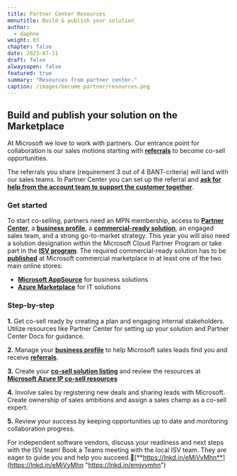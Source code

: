 ```yaml
---
title: Partner Center Resources
menutitle: Build & publish your solution
author: 
  - daphne
weight: 03
chapter: false
date: 2023-07-11
draft: false
alwaysopen: false
featured: true
summary: "Resources from partner center."
caption: /images/become-partner/resources.png
---
```

## Build and publish your solution on the Marketplace

At Microsoft we love to work with partners. Our entrance point for collaboration is our sales motions starting with [**referrals**](https://learn.microsoft.com/en-us/partner-center/referrals "https://learn.microsoft.com/en-us/partner-center/referrals") to become co-sell opportunities.

The referrals you share (requirement 3 out of 4 BANT-criteria) will land with our sales teams. In Partner Center you can set up the referral and [**ask for help from the account team to support the customer together**](https://learn.microsoft.com/en-us/partner-center/co-sell-overview "https://learn.microsoft.com/en-us/partner-center/co-sell-overview").

### Get started
To start co-selling, partners need an MPN membership, access to [**Partner Center**](https://partner.microsoft.com/en-us/ "https://partner.microsoft.com/en-us/"), a [**business profile**](https://learn.microsoft.com/en-us/partner-center/create-a-marketing-profile "https://learn.microsoft.com/en-us/partner-center/create-a-marketing-profile"), a [**commercial-ready solution**](https://learn.microsoft.com/en-us/partner-center/co-sell-configure "https://learn.microsoft.com/en-us/partner-center/co-sell-configure"), an engaged sales team, and a strong go-to-market strategy. This year you will also need a solution designation within the Microsoft Cloud Partner Program or take part in the [**ISV program**](https://partner.microsoft.com/en-us/asset/collection/independent-software-vendor-resources#/ "https://partner.microsoft.com/en-us/asset/collection/independent-software-vendor-resources#/"). The required commercial-ready solution has to be [**published**](https://learn.microsoft.com/en-us/partner-center/marketplace/publisher-guide-by-offer-type "https://learn.microsoft.com/en-us/partner-center/marketplace/publisher-guide-by-offer-type") at Microsoft commercial marketplace in at least one of the two main online stores:

-   [**Microsoft AppSource**](https://appsource.microsoft.com/ "https://appsource.microsoft.com/") for business solutions
-   [**Azure Marketplace**](https://azuremarketplace.microsoft.com/ "https://azuremarketplace.microsoft.com/") for IT solutions

### Step-by-step
**1.**  Get co-sell ready by creating a plan and engaging internal stakeholders. Utilize resources like Partner Center for setting up your solution and Partner Center Docs for guidance.

**2.**  Manage your [**business profile**](https://learn.microsoft.com/en-us/partner-center/create-a-marketing-profile "https://learn.microsoft.com/en-us/partner-center/create-a-marketing-profile") to help Microsoft sales leads find you and receive [**referrals**](https://learn.microsoft.com/en-us/partner-center/referrals "https://learn.microsoft.com/en-us/partner-center/referrals").

**3.** Create your [**co-sell solution listing**](https://learn.microsoft.com/en-us/partner-center/co-sell-configure "https://learn.microsoft.com/en-us/partner-center/co-sell-configure") and review the resources at [**Microsoft Azure IP co-sell resources**](https://partner.microsoft.com/en-us/asset/collection/microsoft-azure-ip-co-sell-resources#/ "https://partner.microsoft.com/en-us/asset/collection/microsoft-azure-ip-co-sell-resources#/")

**4.** Involve sales by registering new deals and sharing leads with Microsoft. Create ownership of sales ambitions and assign a sales champ as a co-sell expert.

**5.** Review your success by keeping opportunities up to date and monitoring collaboration progress.

For independent software vendors, discuss your readiness and next steps with the ISV team! Book a Teams meeting with the local ISV team. They are eager to guide you and help you succeed.🚀[**https://lnkd.in/eMjVyMhn**](https://lnkd.in/eMjVyMhn "https://lnkd.in/emjvymhn")